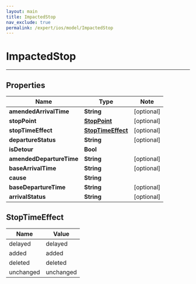 ```yaml
---
layout: main
title: ImpactedStop
nav_exclude: true
permalink: /expert/ios/model/ImpactedStop
---
```


# ImpactedStop

---

## Properties

Name | Type | Note
---- | ---- | ----
**amendedArrivalTime** | **String** | [optional] 
**stopPoint** | [**StopPoint**](StopPoint.md) | [optional] 
**stopTimeEffect** | [**StopTimeEffect**](#StopTimeEffect) | [optional] 
**departureStatus** | **String** | [optional] 
**isDetour** | **Bool** | 
**amendedDepartureTime** | **String** | [optional] 
**baseArrivalTime** | **String** | [optional] 
**cause** | **String** | 
**baseDepartureTime** | **String** | [optional] 
**arrivalStatus** | **String** | [optional] 

## StopTimeEffect

Name | Value
---- | -----
delayed | delayed
added | added
deleted | deleted
unchanged | unchanged

